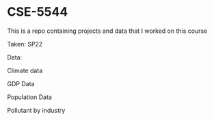 # CSE-5544

This is a repo containing projects and data that I worked on this course

Taken: SP22

Data:

Climate data

GDP Data

Population Data

Pollutant by industry
